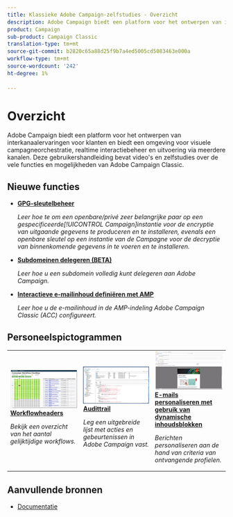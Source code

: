 ```yaml
---
title: Klassieke Adobe Campaign-zelfstudies - Overzicht
description: Adobe Campaign biedt een platform voor het ontwerpen van interkanaalervaringen voor klanten en biedt een omgeving voor visuele campagneorchestratie, realtime interactiebeheer en uitvoering via meerdere kanalen. Deze gebruikershandleiding bevat video's en zelfstudies over de vele functies en mogelijkheden van Adobe Campaign Standard.
product: Campaign
sub-product: Campaign Classic
translation-type: tm+mt
source-git-commit: b2820c65a88d25f9b7a4ed5005cd5083463e000a
workflow-type: tm+mt
source-wordcount: '242'
ht-degree: 1%

---
```



# Overzicht

Adobe Campaign biedt een platform voor het ontwerpen van interkanaalervaringen voor klanten en biedt een omgeving voor visuele campagneorchestratie, realtime interactiebeheer en uitvoering via meerdere kanalen. Deze gebruikershandleiding bevat video&#39;s en zelfstudies over de vele functies en mogelijkheden van Adobe Campaign Classic.

## Nieuwe functies

* **[GPG-sleutelbeheer](/help/acc/monitoring-campaign-classic/control-panel/gpg-key-management/gpg-key-management-overview.md)**

   *Leer hoe te om een openbare/privé zeer belangrijke paar op een gespecificeerde[!UICONTROL Campaign]instantie voor de encryptie van uitgaande gegevens te produceren en te installeren, evenals een openbare sleutel op een instantie van de Campagne voor de decryptie van binnenkomende gegevens in te voeren en te installeren.*

* **[Subdomeinen delegeren (BETA)](/help/acc/monitoring-campaign-classic/control-panel/subdomain-delegation.md)**

   *Leer hoe u een subdomein volledig kunt delegeren aan Adobe Campaign.*

* **[Interactieve e-mailinhoud definiëren met AMP](/help/acc/sending-messages/email-channel/defining-interactive-email-content-with-amp.md)**

   *Leer hoe u de e-mailinhoud in de AMP-indeling Adobe Campaign Classic (ACC) configureert.*

## Personeelspictogrammen

<table>
<tr>
  <td>
    <a href="./monitoring-campaign-classic/workflow-heatmap.md">
      <img alt="Workflowheaders (video)" src="./assets/workflow-heatmap.png"/>
    </a>
    <div>
      <a href="./monitoring-campaign-classic/workflow-heatmap.md">
    <strong>Workflowheaders</strong>
    </a>
    </div>
    <p>
    <em>Bekijk een overzicht van het aantal gelijktijdige workflows.</em>
    <p>
  </td>
   <td>
    <a href="./monitoring-campaign-classic/audit-trail.md">
      <img alt="Audittrail (video)" src="./assets/acc-audit-trail.png" />
    </a>
    <div>
      <a href="./monitoring-campaign-classic/audit-trail.md">
    <strong>Audittrail</strong>
    </a>
    </div>
    <p>
    <em>Leg een uitgebreide lijst met acties en gebeurtenissen in Adobe Campaign vast.</em>
    <p>
  </td>
  <td>
    <a href="./sending-messages/personalization-with-dynamic-content-blocks.md">
      <img alt="E-mails personaliseren met gebruik van dynamische inhoudsblokken (video)" src="./assets/ACC-Personalization.png" />
    </a>
    <div>
      <a href="./sending-messages/personalization-with-dynamic-content-blocks.md">
    <strong>E-mails personaliseren met gebruik van dynamische inhoudsblokken</strong>
    </a>
    </div>
    <p>
    <em>Berichten personaliseren aan de hand van criteria van ontvangende profielen. </em>
    <p>
  </td>
</tr>
</table>

## Aanvullende bronnen

* [Documentatie](https://docs.campaign.adobe.com/doc/AC/en/PTF_Starting_with_Adobe_Campaign_About_Adobe_Campaign_Classic.html)
